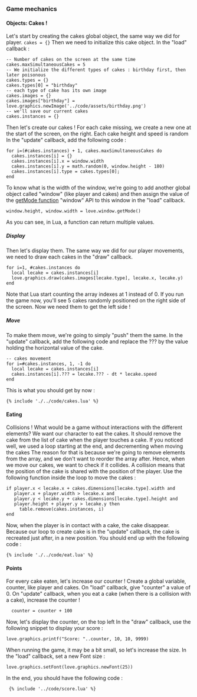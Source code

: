 ### Game mechanics
#### Objects: Cakes !
Let's start by creating the cakes global object, the same way we did for player.
``` cakes = {} ```
Then we need to initialize this cake object. In the "load" callback :
```
-- Number of cakes on the screen at the same time
cakes.maxSimultaneousCakes = 5
-- We initialize the different types of cakes : birthday first, then later poisonous
cakes.types = {}
cakes.types[0] = "birthday"
-- each type of cake has its own image
cakes.images = {}
cakes.images["birthday"] = love.graphics.newImage('../code/assets/birthday.png')
-- we'll save our current cakes
cakes.instances = {}
  ```
Then let's create our cakes !
For each cake missing, we create a new one at the start of the screen, on the right.
Each cake height and speed is random
In the "update" callback, add the following code :
```
for i=(#cakes.instances) + 1, cakes.maxSimultaneousCakes do
  cakes.instances[i] = {}
  cakes.instances[i].x = window.width
  cakes.instances[i].y = math.random(0, window.height - 180)
  cakes.instances[i].type = cakes.types[0];
end
```
To know what is the width of the window, we're going to add another global object called "window" (like player and cakes) and then assign the value of the [getMode function](https://love2d.org/wiki/love.window.getMode) "window" API to this window in the "load" callback.
```
window.height, window.width = love.window.getMode()
```
As you can see, in Lua, a function can return multiple values.
##### Display
Then let's display them. The same way we did for our player movements, we need to draw each cakes in the "draw" callback.
```
for i=1, #cakes.instances do
  local lecake = cakes.instances[i]
  love.graphics.draw(cakes.images[lecake.type], lecake.x, lecake.y)
end
```
Note that Lua start counting the array indexes at 1 instead of 0.
If you run the game now, you'll see 5 cakes randomly positioned on the right side of the screen. Now we need them to get the left side !
##### Move
To make them move, we're going to simply "push" them the same.
In the "update" callback, add the following code and replace the ??? by the value holding the horizontal value of the cake.
```
-- cakes movement
for i=#cakes.instances, 1, -1 do
  local lecake = cakes.instances[i]
  cakes.instances[i].??? = lecake.??? - dt * lecake.speed
end
```
This is what you should get by now :
```
{% include './../code/cakes.lua' %}
```
#### Eating
Collisions ! What would be a game without interactions with the different elements?
We want our character to eat the cakes. It should remove the cake from the list of cake when the player touches a cake.
If you noticed well, we used a loop starting at the end, and decrementing when moving the cakes
The reason for that is because we're going to remove elements from the array, and we don't want to reorder the array after.
Hence, when we move our cakes, we want to check if it collides. A collision means that the position of the cake is shared with the position of the player.
Use the following function inside the loop to move the cakes :
```
if player.x < lecake.x + cakes.dimensions[lecake.type].width and
   player.x + player.width > lecake.x and
   player.y < lecake.y + cakes.dimensions[lecake.type].height and
   player.height + player.y > lecake.y then
     table.remove(cakes.instances, i)
end
```
Now, when the player is in contact with a cake, the cake disappear.
Because our loop to create cake is in the "update" callback, the cake is recreated just after, in a new position.
You should end up with the following code :
```
{% include './../code/eat.lua' %}
```
#### Points
For every cake eaten, let's increase our counter !
Create a global variable, counter, like player and cakes.
On "load" callback, give "counter" a value of 0.
On "update" callback, when you eat a cake (when there is a collision with a cake), increase the counter !
```
  counter = counter + 100
```
Now, let's display the counter, on the top left
In the "draw" callback, use the following snippet to display your score :
```
love.graphics.printf("Score: "..counter, 10, 10, 9999)
```
When running the game, it may be a bit small, so let's increase the size.
In the "load" callback, set a new Font size :
```
love.graphics.setFont(love.graphics.newFont(25))
```
In the end, you should have the following code :
```
 {% include '../code/score.lua' %}
```
